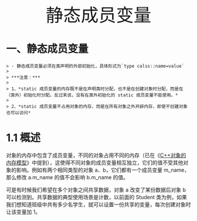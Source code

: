 <center><font size=50>静态成员变量</font></center>

# 一、静态成员变量

	> - 静态成员变量必须在类声明的外部初始化，具体形式为`type calss::name=value`
	>
	> ***注意：***
	>
	> 1、*static 成员变量的内存既不是在声明类时分配，也不是在创建对象时分配，而是在（类外）初始化时分配。反过来说，没有在类外初始化的 static 成员变量不能使用。*
	>
	> 2、*static 成员变量不占用对象的内存，而是在所有对象之外开辟内存，即使不创建对象也可以访问*

# 1.1 概述

对象的内存中包含了成员变量，不同的对象占用不同的内存（已在《[C++对象的内存模型](http://c.biancheng.net/view/vip_2218.html)》中提到），这使得不同对象的成员变量相互独立，它们的值不受其他对象的影响。例如有两个相同类型的对象 a、b，它们都有一个成员变量 m_name，那么修改 a.m_name 的值不会影响 b.m_name 的值。

可是有时候我们希望在多个对象之间共享数据，对象 a 改变了某份数据后对象 b 可以检测到。共享数据的典型使用场景是计数，以前面的 Student 类为例，如果我们想知道班级中共有多少名学生，就可以设置一份共享的变量，每次创建对象时让该变量加 1。

